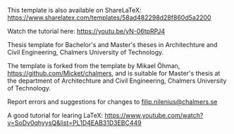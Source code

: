 This template is also available on ShareLaTeX: https://www.sharelatex.com/templates/58ad482298d28f860d5a2200

Watch the tutorial here: https://youtu.be/yN-06tpRPJ4

Thesis template for Bachelor's and Master's theses in Architechture and Civil Engineering, Chalmers University of Technology.

The template is forked from the template by Mikael Öhman, https://github.com/Micket/chalmers, and is suitable for Master's thesis at the department of Architechture and Civil Engineering, Chalmers University of Technology.

Report errors and suggestions for changes to filip.nilenius@chalmers.se

A good tutorial for learing LaTeX: https://www.youtube.com/watch?v=SoDv0qhyysQ&list=PL1D4EAB31D3EBC449